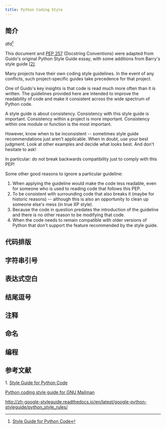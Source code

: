 ```yaml
---
title: Python Coding Style
---
```


## 简介

dfd[^1]

This document and [PEP 257](https://www.python.org/dev/peps/pep-0257) (Docstring Conventions) were adapted from Guido's original Python Style Guide essay, with some additions from Barry's style guide [[2\]](https://www.python.org/dev/peps/pep-0008/#id9).

Many projects have their own coding style guidelines. In the event of any conflicts, such project-specific guides take precedence for that project.

One of Guido's key insights is that code is read much more often than it is written. The guidelines provided here are intended to improve the readability of code and make it consistent across the wide spectrum of Python code.

A style guide is about consistency. Consistency with this style guide is important. Consistency within a project is more important. Consistency within one module or function is the most important.

However, know when to be inconsistent -- sometimes style guide recommendations just aren't applicable. When in doubt, use your best judgment. Look at other examples and decide what looks best. And don't hesitate to ask!

In particular: do not break backwards compatibility just to comply with this PEP!

Some other good reasons to ignore a particular guideline:

1. When applying the guideline would make the code less readable, even for someone who is used to reading code that follows this PEP.
2. To be consistent with surrounding code that also breaks it (maybe for historic reasons) -- although this is also an opportunity to clean up someone else's mess (in true XP style).
3. Because the code in question predates the introduction of the guideline and there is no other reason to be modifying that code.
4. When the code needs to remain compatible with older versions of Python that don't support the feature recommended by the style guide.

## 代码排版



## 字符串引号



## 表达式空白



## 结尾逗号



## 注释



## 命名



## 编程





## 参考文献

[^1]: [Style Guide for Python Code](https://www.python.org/dev/peps/pep-0008/)

<a name="@ref1"></a>1. [Style Guide for Python Code](https://www.python.org/dev/peps/pep-0008/)

[Python coding style guide for GNU Mailman](https://barry.warsaw.us/software/STYLEGUIDE.txt)



http://zh-google-styleguide.readthedocs.io/en/latest/google-python-styleguide/python_style_rules/
